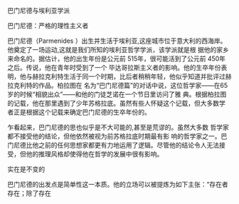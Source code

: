 

巴门尼德与埃利亚学派

巴门尼德：严格的理性主义者

巴门尼德（Parmenides ）出生并生活于埃利亚,这座城市位于意大利的西海岸。他奠定了一场运动,这就是我们所知的埃利亚哲学学派，该学派就是根 据他的家乡来命名的。据估计，他的出生年份是公元前 515年，很可能活到了公元前 450年之后。传说，他在青年时受到了一个 毕达哥拉斯主义者的影响。他的生卒年份表明，他与赫拉克利特生活于同一个时期，比后者稍稍年轻，他似乎知道并批评过赫拉克利特的作品。柏拉图在 名为“巴门尼德篇”的对话中说，这位哲学家——在65岁的时候“相貌出众”——和他的门徒芝诺在一个节日里访问了雅 典。根据柏拉图 的记载，他在那里遇到了少年苏格拉底。虽然有些人怀疑这个记载，但大多数学 者正是根据这个记载来确定巴门尼德的生卒年份的。

乍看起来，巴门尼德的思也似乎是不大可能的,甚至是荒谬的。虽然大多数 哲学家都不接受他的结论，但他依然被视为前苏格拉底时期最有影 响的哲学家之一。巴门尼德比他之前的任何思想家都更有力地运用了逻辑。尽管他的结论令人无法接受，但他的推理风格却使得他在哲学的发展中很有影响。

实在是不变的

巴门尼德的出发点是简单性这一本质。他的立场可以被提炼为如下主张：“存在者存在；除了存在